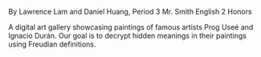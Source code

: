 By Lawrence Lam and Daniel Huang, Period 3 Mr. Smith English 2 Honors

A digital art gallery showcasing paintings of famous artists Prog Useé and Ignacio Durán. Our goal is to decrypt hidden meanings in their paintings using Freudian definitions.
